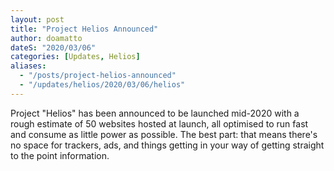 ```yaml
---
layout: post
title: "Project Helios Announced"
author: doamatto
dateS: "2020/03/06"
categories: [Updates, Helios]
aliases:
  - "/posts/project-helios-announced"
  - "/updates/helios/2020/03/06/helios"
---
```


Project "Helios" has been announced to be launched mid-2020 with a rough estimate of 50 websites hosted at launch, all optimised to run fast and consume as little power as possible. The best part: that means there's no space for trackers, ads, and things getting in your way of getting straight to the point information.

<!--more-->